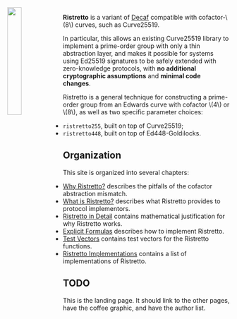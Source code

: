 <style type="text/css">
    .light .menu-bar h1 {
      color: #444;
    }
    .coal .menu-bar h1 {
      color: #98a3ad;
    }
    .menu-bar h1 {
      margin-top: 1em;
      font-size: 2em;
      font-weight: 200;
    }
</style>
<img style="float: left; width: 25%;" src="/theme/ristretto-sm.png">

**Ristretto** is a variant of [Decaf] compatible with cofactor-\\(8\\) curves,
such as Curve25519.

In particular, this allows an existing Curve25519 library to implement a
prime-order group with only a thin abstraction layer, and makes it possible
for systems using Ed25519 signatures to be safely extended with zero-knowledge
protocols, with **no additional cryptographic assumptions** and **minimal code
changes**.

Ristretto is a general technique for constructing a prime-order group
from an Edwards curve with cofactor \\(4\\) or \\(8\\), as well as two
specific parameter choices:

* `ristretto255`, built on top of Curve25519;
* `ristretto448`, built on top of Ed448-Goldilocks.

[Decaf]: https://www.shiftleft.org/papers/decaf/

## Organization

This site is organized into several chapters:

- [Why Ristretto?](./why_ristretto.html) describes the pitfalls of the cofactor abstraction mismatch.
- [What is Ristretto?](./what_is_ristretto.html) describes what Ristretto provides to protocol implementors.
- [Ristretto in Detail](./details/index.html) contains mathematical justification for why Ristretto works.
- [Explicit Formulas](./formulas/index.html) describes how to implement Ristretto.
- [Test Vectors](./test_vectors/index.html) contains test vectors for the Ristretto functions.
- [Ristretto Implementations](./implementations.html) contains a list of implementations of Ristretto.

## TODO

This is the landing page. It should link to the other pages, have the
coffee graphic, and have the author list.

